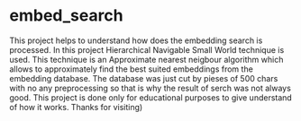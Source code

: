 # embed_search
This project helps to understand how does the embedding search is processed.
In this project Hierarchical Navigable Small World technique is used. 
This technique is an Approximate nearest neigbour algorithm which allows to approximately 
find the best suited embeddings from the embedding database. The database was just cut by pieses 
of 500 chars with no any preprocessing so that is why the result of serch was not always good.
This project is done only for educational purposes to give understand of how it works.
Thanks for visiting)
